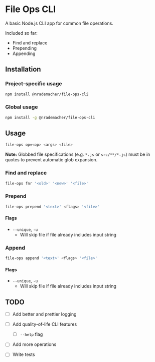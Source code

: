 # File Ops CLI

A basic Node.js CLI app for common file operations.

Included so far:

- Find and replace
- Prepending
- Appending

## Installation

### Project-specific usage

```bash
npm install @nrademacher/file-ops-cli
```
### Global usage

```bash
npm install -g @nrademacher/file-ops-cli
```

## Usage

```bash
file-ops op=<op> <args> <file>
```

**Note:** Globbed file specifications (e.g. `*.js` or `src/**/*.js`) must be in quotes to prevent automatic glob expansion.

### Find and replace

```bash
file-ops fnr '<old>' '<new>' '<file>'
```


### Prepend

```bash
file-ops prepend '<text>' <flags> '<file>'
```

#### Flags

* `--unique`, `-u`
  * Will skip file if file already includes input string

### Append

```bash
file-ops append '<text>' <flags> '<file>'
```

#### Flags

* `--unique`, `-u`
  * Will skip file if file already includes input string

## TODO

- [ ] Add better and prettier logging
- [ ] Add quality-of-life CLI features
  - [ ] `--help` flag
- [ ] Add more operations
- [ ] Write tests

